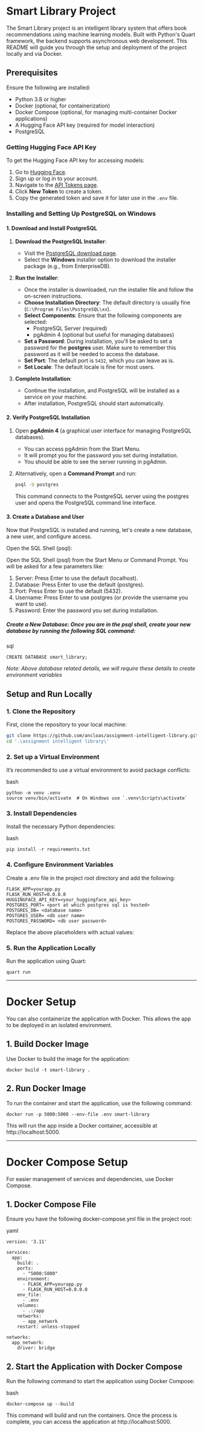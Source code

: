 # Smart Library Project

The Smart Library project is an intelligent library system that offers book recommendations using machine learning models. Built with Python's Quart framework, the backend supports asynchronous web development. This README will guide you through the setup and deployment of the project locally and via Docker.

## Prerequisites

Ensure the following are installed:

- Python 3.8 or higher
- Docker (optional, for containerization)
- Docker Compose (optional, for managing multi-container Docker applications)
- A Hugging Face API key (required for model interaction)
- PostgreSQL

### Getting Hugging Face API Key
To get the Hugging Face API key for accessing models:
1. Go to [Hugging Face](https://huggingface.co/).
2. Sign up or log in to your account.
3. Navigate to the [API Tokens page](https://huggingface.co/settings/tokens).
4. Click **New Token** to create a token.
5. Copy the generated token and save it for later use in the `.env` file.

### Installing and Setting Up PostgreSQL on Windows

#### **1. Download and Install PostgreSQL**

1. **Download the PostgreSQL Installer**:
   - Visit the [PostgreSQL download page](https://www.postgresql.org/download/windows/).
   - Select the **Windows** installer option to download the installer package (e.g., from EnterpriseDB).

2. **Run the Installer**:
   - Once the installer is downloaded, run the installer file and follow the on-screen instructions.
   - **Choose Installation Directory**: The default directory is usually fine (`C:\Program Files\PostgreSQL\xx`).
   - **Select Components**: Ensure that the following components are selected:
     - PostgreSQL Server (required)
     - pgAdmin 4 (optional but useful for managing databases)
   - **Set a Password**: During installation, you'll be asked to set a password for the **postgres** user. Make sure to remember this password as it will be needed to access the database.
   - **Set Port**: The default port is `5432`, which you can leave as is.
   - **Set Locale**: The default locale is fine for most users.

3. **Complete Installation**:
   - Continue the installation, and PostgreSQL will be installed as a service on your machine.
   - After installation, PostgreSQL should start automatically.

#### **2. Verify PostgreSQL Installation**

1. Open **pgAdmin 4** (a graphical user interface for managing PostgreSQL databases).
   - You can access pgAdmin from the Start Menu.
   - It will prompt you for the password you set during installation.
   - You should be able to see the server running in pgAdmin.

2. Alternatively, open a **Command Prompt** and run:
   ```bash
   psql -U postgres
   ```

   This command connects to the PostgreSQL server using the postgres user and opens the PostgreSQL command line interface.

#### **3. Create a Database and User**
Now that PostgreSQL is installed and running, let's create a new database, a new user, and configure access.

Open the SQL Shell (psql):

Open the SQL Shell (psql) from the Start Menu or Command Prompt.
You will be asked for a few parameters like:
1. Server: Press Enter to use the default (localhost).
2. Database: Press Enter to use the default (postgres).
3. Port: Press Enter to use the default (5432).
4. Username: Press Enter to use postgres (or provide the username you want to use).
5. Password: Enter the password you set during installation.


##### Create a New Database: Once you are in the psql shell, create your new database by running the following SQL command:

sql
```
CREATE DATABASE smart_library; 
```

*Note: Above database related details, we will require these details to create environment variables*

## Setup and Run Locally

### 1. Clone the Repository

First, clone the repository to your local machine:

```bash
git clone https://github.com/ancloas/assignment-intelligent-library.git
cd '.\assignment intelligent library\'
```

### 2. Set up a Virtual Environment

It’s recommended to use a virtual environment to avoid package conflicts:

bash
```
python -m venv .venv
source venv/bin/activate  # On Windows use `.venv\Scripts\activate`
```

### 3. Install Dependencies
Install the necessary Python dependencies:

bash
```
pip install -r requirements.txt

```

### 4. Configure Environment Variables
Create a .env file in the project root directory and add the following:
```
FLASK_APP=yourapp.py
FLASK_RUN_HOST=0.0.0.0
HUGGINGFACE_API_KEY=<your_huggingface_api_key>
POSTGRES_PORT= <port at which postgres sql is hosted>
POSTGRES_DB= <database name>
POSTGRES_USER= <db user name>
POSTGRES_PASSWORD= <db user password>
```

Replace the above placeholders with actual values:


### 5. Run the Application Locally
Run the application using Quart:

```
quart run
```
------------------------------------------------------------------------------------------------
# Docker Setup
You can also containerize the application with Docker. This allows the app to be deployed in an isolated environment.

## 1. Build Docker Image
Use Docker to build the image for the application:

```
docker build -t smart-library .
```
## 2. Run Docker Image
To run the container and start the application, use the following command:

```
docker run -p 5000:5000 --env-file .env smart-library
```
This will run the app inside a Docker container, accessible at http://localhost:5000.

-----------

# Docker Compose Setup
For easier management of services and dependencies, use Docker Compose.

## 1. Docker Compose File
Ensure you have the following docker-compose.yml file in the project root:

yaml
```
version: '3.11'

services:
  app:
    build: .
    ports:
      - "5000:5000"
    environment:
      - FLASK_APP=yourapp.py
      - FLASK_RUN_HOST=0.0.0.0
    env_file:
      - .env
    volumes:
      - .:/app
    networks:
      - app_network
    restart: unless-stopped

networks:
  app_network:
    driver: bridge

```    
## 2. Start the Application with Docker Compose

Run the following command to start the application using Docker Compose:

bash
```
docker-compose up --build
```
This command will build and run the containers. Once the process is complete, you can access the application at http://localhost:5000.

